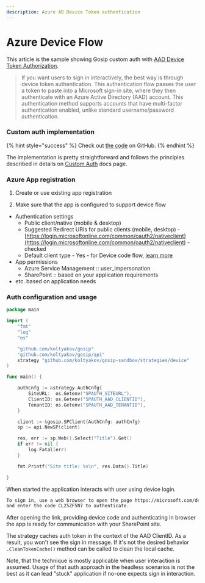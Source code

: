 ```yaml
---
description: Azure AD Device Token authentication
---
```


# Azure Device Flow

This article is the sample showing Gosip custom auth with [AAD Device Token Authorization](https://docs.microsoft.com/en-us/azure/go/azure-sdk-go-authorization#use-device-token-authentication).

> If you want users to sign in interactively, the best way is through device token authentication. This authentication flow passes the user a token to paste into a Microsoft sign-in site, where they then authenticate with an Azure Active Directory \(AAD\) account. This authentication method supports accounts that have multi-factor authentication enabled, unlike standard username/password authentication.

### Custom auth implementation

{% hint style="success" %}
Check out [the code](https://github.com/koltyakov/gosip-sandbox/blob/master/strategies/device/device.go) on GitHub.
{% endhint %}

The implementation is pretty straightforward and follows the principles described in details on [Custom Auth](./) docs page.

### Azure App registration

1. Create or use existing app registration

2. Make sure that the app is configured to support device flow

* Authentication settings
  * Public client/native \(mobile & desktop\)
  * Suggested Redirect URIs for public clients \(mobile, desktop\) - [https://login.microsoftonline.com/common/oauth2/nativeclient](https://login.microsoftonline.com/common/oauth2/nativeclient) - checked
  * Default client type - Yes - for Device code flow, [learn more](https://go.microsoft.com/fwlink/?linkid=2094804)
* App permissions
  * Azure Service Management :: user\_impersonation
  * SharePoint :: based on your application requirements
* etc. based on application needs

### Auth configuration and usage

```go
package main

import (
	"fmt"
	"log"
	"os"

	"github.com/koltyakov/gosip"
	"github.com/koltyakov/gosip/api"
	strategy "github.com/koltyakov/gosip-sandbox/strategies/device"
)

func main() {

	authCnfg := &strategy.AuthCnfg{
		SiteURL:  os.Getenv("SPAUTH_SITEURL"),
		ClientID: os.Getenv("SPAUTH_AAD_CLIENTID"),
		TenantID: os.Getenv("SPAUTH_AAD_TENANTID"),
	}

	client := &gosip.SPClient{AuthCnfg: authCnfg}
	sp := api.NewSP(client)

	res, err := sp.Web().Select("Title").Get()
	if err != nil {
		log.Fatal(err)
	}

	fmt.Printf("Site title: %s\n", res.Data().Title)

}
```

When started the application interacts with user using device login.

```bash
To sign in, use a web browser to open the page https://microsoft.com/devicelogin 
and enter the code CL25ZF5N7 to authenticate.
```

After opening the link, providing device code and authenticating in browser the app is ready for communication with your SharePoint site.

The strategy caches auth token in the context of the AAD ClientID. As a result, you won't see the sign in message. If it's not the desired behavior `.CleanTokenCache()` method can be called to clean the local cache.

Note, that the technique is mostly applicable when user interaction is assumed. Usage of that auth approach in the headless scenarios is not the best as it can lead "stuck" application if no-one expects sign in interaction.

